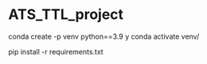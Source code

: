 # ATS_TTL_project

conda create -p venv python==3.9
y
conda activate venv/

pip install -r requirements.txt
